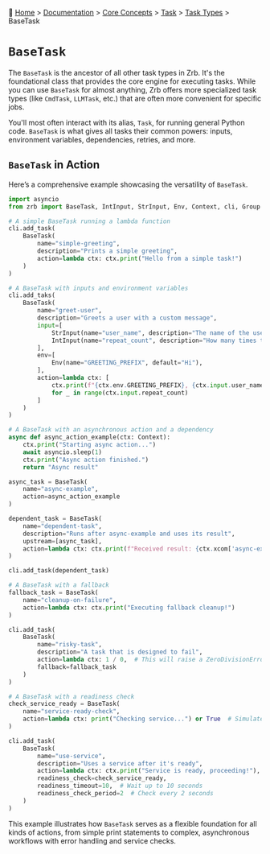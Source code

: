 🔖 [Home](../../../README.md) > [Documentation](../../../README.md) > [Core Concepts](../../README.md) > [Task](../README.md) > [Task Types](./README.md) > BaseTask

# `BaseTask`

The `BaseTask` is the ancestor of all other task types in Zrb. It's the foundational class that provides the core engine for executing tasks. While you can use `BaseTask` for almost anything, Zrb offers more specialized task types (like `CmdTask`, `LLMTask`, etc.) that are often more convenient for specific jobs.

You'll most often interact with its alias, `Task`, for running general Python code. `BaseTask` is what gives all tasks their common powers: inputs, environment variables, dependencies, retries, and more.

## `BaseTask` in Action

Here’s a comprehensive example showcasing the versatility of `BaseTask`.

```python
import asyncio
from zrb import BaseTask, IntInput, StrInput, Env, Context, cli, Group

# A simple BaseTask running a lambda function
cli.add_task(
    BaseTask(
        name="simple-greeting",
        description="Prints a simple greeting",
        action=lambda ctx: ctx.print("Hello from a simple task!")
    )
)

# A BaseTask with inputs and environment variables
cli.add_taks(
    BaseTask(
        name="greet-user",
        description="Greets a user with a custom message",
        input=[
            StrInput(name="user_name", description="The name of the user"),
            IntInput(name="repeat_count", description="How many times to greet", default=1),
        ],
        env=[
            Env(name="GREETING_PREFIX", default="Hi"),
        ],
        action=lambda ctx: [
            ctx.print(f"{ctx.env.GREETING_PREFIX}, {ctx.input.user_name}!")
            for _ in range(ctx.input.repeat_count)
        ]
    )
)

# A BaseTask with an asynchronous action and a dependency
async def async_action_example(ctx: Context):
    ctx.print("Starting async action...")
    await asyncio.sleep(1)
    ctx.print("Async action finished.")
    return "Async result"

async_task = BaseTask(
    name="async-example",
    action=async_action_example
)

dependent_task = BaseTask(
    name="dependent-task",
    description="Runs after async-example and uses its result",
    upstream=[async_task],
    action=lambda ctx: ctx.print(f"Received result: {ctx.xcom['async-example'].pop()}")
)

cli.add_task(dependent_task)

# A BaseTask with a fallback
fallback_task = BaseTask(
    name="cleanup-on-failure",
    action=lambda ctx: ctx.print("Executing fallback cleanup!")
)

cli.add_task(
    BaseTask(
        name="risky-task",
        description="A task that is designed to fail",
        action=lambda ctx: 1 / 0,  # This will raise a ZeroDivisionError
        fallback=fallback_task
    )
)

# A BaseTask with a readiness check
check_service_ready = BaseTask(
    name="service-ready-check",
    action=lambda ctx: print("Checking service...") or True  # Simulate a check
)

cli.add_task(
    BaseTask(
        name="use-service",
        description="Uses a service after it's ready",
        action=lambda ctx: ctx.print("Service is ready, proceeding!"),
        readiness_check=check_service_ready,
        readiness_timeout=10,  # Wait up to 10 seconds
        readiness_check_period=2  # Check every 2 seconds
    )
)
```

This example illustrates how `BaseTask` serves as a flexible foundation for all kinds of actions, from simple print statements to complex, asynchronous workflows with error handling and service checks.